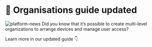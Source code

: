 # 🏢 Organisations guide updated
![platform-news](https://user-images.githubusercontent.com/120122081/210569601-8b3b2b50-8ff3-4e9d-a979-b6652ff25c73.png)
Did you know that it’s possible to create multi-level organizations to arrange devices and manage user access?

Learn more in our updated guide 👇
